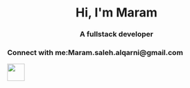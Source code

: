 <h1 align="center">Hi, I'm Maram</h1>
<h3 align="center">A fullstack developer</h3>

<h3 align="left">Connect with me:Maram.saleh.alqarni@gmail.com</h3>
<p align="left">
</p>
 <img src="https://drive.google.com/file/d/1hU9nG4nhiihqKz6XWKLgEPdbia0Gvrp4/view?usp=sharing" width="40" height="40"/> 

